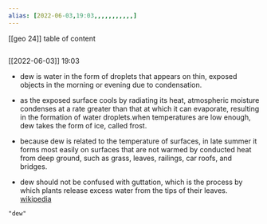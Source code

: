 ```yaml
---
alias: [2022-06-03,19:03,,,,,,,,,,,]
---
```

[[geo 24]]
table of content
```toc
```

[[2022-06-03]] 19:03
- dew is water in the form of droplets that appears on thin, exposed objects in the morning or evening due to condensation.

- as the exposed surface cools by radiating its heat, atmospheric moisture condenses at a rate greater than that at which it can evaporate, resulting in the formation of water droplets.when temperatures are low enough, dew takes the form of ice, called frost.

- because dew is related to the temperature of surfaces, in late summer it forms most easily on surfaces that are not warmed by conducted heat from deep ground, such as grass, leaves, railings, car roofs, and bridges.

- dew should not be confused with guttation, which is the process by which plants release excess water from the tips of their leaves.
[wikipedia](https://en.wikipedia.org/wiki/dew)
```query
"dew"
```
